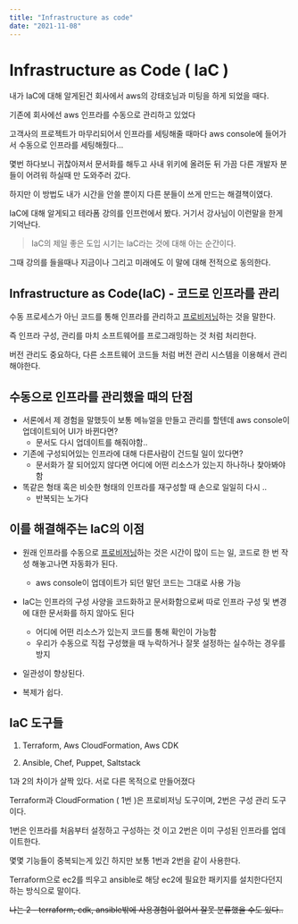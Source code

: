 ```yaml
---
title: "Infrastructure as code"
date: "2021-11-08"
---
```


# Infrastructure as Code ( IaC )

내가 IaC에 대해 알게된건 회사에서 aws의 강태호님과 미팅을 하게 되었을 때다.

기존에 회사에선 aws 인프라를 수동으로 관리하고 있었다

고객사의 프로젝트가 마무리되어서 인프라를 세팅해줄 때마다 aws console에 들어가서 수동으로 인프라를 세팅해줬다...

몇번 하다보니 귀찮아져서 문서화를 해두고 사내 위키에 올려둔 뒤 가끔 다른 개발자 분들이 어려워 하실때 만 도와주러 갔다.

하지만 이 방법도 내가 시간을 안쓸 뿐이지 다른 분들이 쓰게 만드는 해결책이였다.

IaC에 대해 알게되고 테라폼 강의를 인프런에서 봤다. 거기서 강사님이 이런말을 한게 기억난다.

> IaC의 제일 좋은 도입 시기는 IaC라는 것에 대해 아는 순간이다.

그때 강의를 들을때나 지금이나 그리고 미래에도 이 말에 대해 전적으로 동의한다.

## Infrastructure as Code(IaC) - 코드로 인프라를 관리

수동 프로세스가 아닌 코드를 통해 인프라를 관리하고 [프로비저닝][1]하는 것을 말한다.

즉 인프라 구성, 관리를 마치 소프트웨어를 프로그래밍하는 것 처럼 처리한다.

버전 관리도 중요하다, 다른 소프트웨어 코드들 처럼 버전 관리 시스템을 이용해서 관리해야한다.

## 수동으로 인프라를 관리했을 때의 단점

* 서론에서 제 경험을 말했듯이 보통 메뉴얼을 만들고 관리를 할텐데 aws console이 업데이트되어 UI가 바뀐다면?
  * 문서도 다시 업데이트를 해줘야함..
* 기존에 구성되어있는 인프라에 대해 다른사람이 건드릴 일이 있다면? 
  * 문서화가 잘 되어있지 않다면 어디에 어떤 리소스가 있는지 하나하나 찾아봐야함
* 똑같은 형태 혹은 비슷한 형태의 인프라를 재구성할 때 손으로 일일히 다시 ..
  * 반복되는 노가다

## 이를 해결해주는 IaC의 이점

* 원래 인프라를 수동으로 [프로비저닝][1]하는 것은 시간이 많이 드는 일, 코드로 한 번 작성 해놓고나면 자동화가 된다.
  * aws console이 업데이트가 되던 말던 코드는 그대로 사용 가능

* IaC는 인프라의 구성 사양을 코드화하고 문서화함으로써 따로 인프라 구성 및 변경에 대한 문서화를 하지 않아도 된다
  * 어디에 어떤 리소스가 있는지 코드를 통해 확인이 가능함
  * 우리가 수동으로 직접 구성했을 때 누락하거나 잘못 설정하는 실수하는 경우를 방지

* 일관성이 향상된다.
* 복제가 쉽다.

## IaC 도구들

1. Terraform, Aws CloudFormation, Aws CDK 

2. Ansible, Chef, Puppet, Saltstack

1과 2의 차이가 살짝 있다. 서로 다른 목적으로 만들어졌다

Terraform과 CloudFormation ( 1번 )은 프로비저닝 도구이며, 2번은 구성 관리 도구이다. 

1번은 인프라를 처음부터 설정하고 구성하는 것 이고 2번은 이미 구성된 인프라를 업데이트한다.

몇몇 기능들이 중복되는게 있긴 하지만 보통 1번과 2번을 같이 사용한다. 

Terraform으로 ec2를 띄우고 ansible로 해당 ec2에 필요한 패키지를 설치한다던지 하는 방식으로 말이다.

~~나는 2 - terraform, cdk, ansible밖에 사용경험이 없어서 잘못 분류했을 수도 있다..~~













[1]: <https://ko.wikipedia.org/wiki/%ED%94%84%EB%A1%9C%EB%B9%84%EC%A0%80%EB%8B%9D> "프로비저닝"

